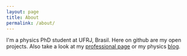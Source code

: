 ```yaml
---
layout: page
title: About
permalink: /about/
---
```


I'm a physics PhD student at UFRJ, Brasil.
Here on github are my open projects.
Also take a look at my
[professional page][ufrj-page] or my physics [blog][wordpress-blog].

[ufrj-page]: http://www.if.ufrj.br/~gapolinario/
[wordpress-blog]: https://renormalwords.wordpress.com/
